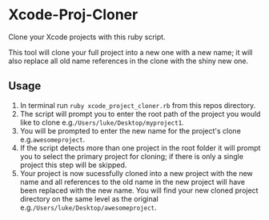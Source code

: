 # Xcode-Proj-Cloner
Clone your Xcode projects with this ruby script.

This tool will clone your full project into a new one with a new name; it will also replace all old name references in the clone with the shiny new one.

## Usage
1. In terminal run ```ruby xcode_project_cloner.rb``` from this repos directory.
2. The script will prompt you to enter the root path of the project you would like to clone 
  e.g.```/Users/luke/Desktop/myproject1```.
3. You will be prompted to enter the new name for the project's clone e.g.```awesomeproject```.
4. If the script detects more than one project in the root folder it will prompt you to select the primary project for cloning; if there is only a single project this step will be skipped.
5. Your project is now sucessfully cloned into a new project with the new name and all references to the old name in the new project will have been replaced with the new name. You will find your new cloned project directory on the same level as the original e.g.```/Users/luke/Desktop/awesomeproject```.
